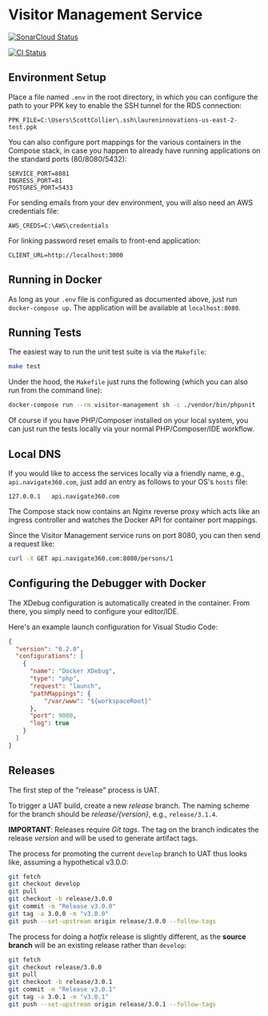 # Visitor Management Service

[![SonarCloud Status](https://sonarcloud.io/api/project_badges/measure?project=ALICE-SaaS_visitor-management-service&metric=alert_status&token=3138a23fd3451991e83eda8940adb84e4fc30188)](https://sonarcloud.io/dashboard?id=ALICE-SaaS_visitor-management-service)

[![CI Status](https://github.com/ALICE-SaaS/visitor-management-service/workflows/CI/badge.svg)](https://github.com/ALICE-SaaS/visitor-management-service/actions)

## Environment Setup

Place a file named `.env` in the root directory, in which you can configure the path to your PPK key to enable the SSH tunnel for the RDS connection:

```env
PPK_FILE=C:\Users\ScottCollier\.ssh\laureninnovations-us-east-2-test.ppk
```

You can also configure port mappings for the various containers in the Compose stack, in case you happen to already have running applications on the standard ports (80/8080/5432):

```env
SERVICE_PORT=8081
INGRESS_PORT=81
POSTGRES_PORT=5433
```

For sending emails from your dev environment, you will also need an AWS credentials file:

```env
AWS_CREDS=C:\AWS\credentials
```

For linking password reset emails to front-end application:
```env
CLIENT_URL=http://localhost:3000
```

## Running in Docker

As long as your `.env` file is configured as documented above, just run `docker-compose up`.  The application will be available at `localhost:8080`.

## Running Tests

The easiest way to run the unit test suite is via the `Makefile`:

```bash
make test
```

Under the hood, the `Makefile` just runs the following (which you can also run from the command line):

```bash
docker-compose run --rm visitor-management sh -c ./vendor/bin/phpunit
```

Of course if you have PHP/Composer installed on your local system, you can just run the tests locally via your normal PHP/Composer/IDE workflow.

## Local DNS

If you would like to access the services locally via a friendly name, e.g., `api.navigate360.com`, just add an entry as follows to your OS's `hosts` file:

```env
127.0.0.1   api.navigate360.com
```

The Compose stack now contains an Nginx reverse proxy which acts like an ingress controller and watches the Docker API for container port mappings.

Since the Visitor Management service runs on port 8080, you can then send a request like:

```bash
curl -X GET api.navigate360.com:8080/persons/1
```

## Configuring the Debugger with Docker

The XDebug configuration is automatically created in the container.  From there, you simply need to configure your editor/IDE.

Here's an example launch configuration for Visual Studio Code:

```json
{
  "version": "0.2.0",
  "configurations": [
    {
      "name": "Docker XDebug",
      "type": "php",
      "request": "launch",
      "pathMappings": {
          "/var/www": "${workspaceRoot}"
      },
      "port": 9000,
      "log": true
    }
  ]
}
```

## Releases

The first step of the "release" process is UAT.

To trigger a UAT build, create a new *release* branch.  The naming scheme for the branch should be *release/{version}*, e.g., `release/3.1.4`.

**IMPORTANT**: Releases require *Git tags*.  The tag on the branch indicates the release *version* and will be used to generate artifact tags.

The process for promoting the current `develop` branch to UAT thus looks like, assuming a hypothetical v3.0.0:

```bash
git fetch
git checkout develop
git pull
git checkout -b release/3.0.0
git commit -m "Release v3.0.0"
git tag -a 3.0.0 -m "v3.0.0"
git push --set-upstream origin release/3.0.0 --follow-tags
```

The process for doing a *hotfix* release is slightly different, as the **source branch** will be an existing release rather than `develop`:

```bash
git fetch
git checkout release/3.0.0
git pull
git checkout -b release/3.0.1
git commit -m "Release v3.0.1"
git tag -a 3.0.1 -m "v3.0.1"
git push --set-upstream origin release/3.0.1 --follow-tags
```
